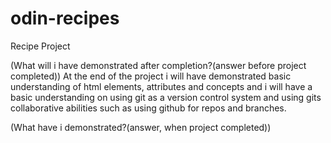 # odin-recipes

Recipe Project

(What will i have demonstrated after completion?(answer before project completed))
At the end of the project i will have demonstrated basic understanding of html elements, attributes and concepts and
i will have a basic understanding on using git as a version control system and using gits collaborative abilities such as using github for repos and branches.

(What have i demonstrated?(answer, when project completed))
